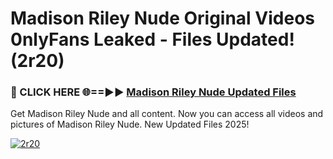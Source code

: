 # Madison Riley Nude Original Videos 0nlyFans Leaked - Files Updated! (2r20)

<h3>🔴 CLICK HERE 🌐==►► <a href="https://tinyurl.com/52m3yx9h" rel="nofollow">Madison Riley Nude Updated Files</a></h3>

Get Madison Riley Nude and all content. Now you can access all videos and pictures of Madison Riley Nude. New Updated Files 2025!

[![2r20](https://i.imgur.com/TnHtlc8.gif)](https://tinyurl.com/52m3yx9h)

